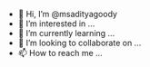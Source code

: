 - 👋 Hi, I’m @msadityagoody
- 👀 I’m interested in ...
- 🌱 I’m currently learning ...
- 💞️ I’m looking to collaborate on ...
- 📫 How to reach me ...

<!---
msadityagoody/msadityagoody is a ✨ special ✨ repository because its `README.md` (this file) appears on your GitHub profile.
You can click the Preview link to take a look at your changes.
--->
